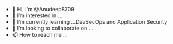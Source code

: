 - 👋 Hi, I’m @Anudeep8709
- 👀 I’m interested in ...
- 🌱 I’m currently learning ...DevSecOps and Application Security
- 💞️ I’m looking to collaborate on ...
- 📫 How to reach me ...

<!---
Anudeep8709/Anudeep8709 is a ✨ special ✨ repository because its `README.md` (this file) appears on your GitHub profile.
You can click the Preview link to take a look at your changes.
--->
